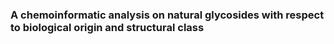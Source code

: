 ### A chemoinformatic analysis on natural glycosides with respect to biological origin and structural class
